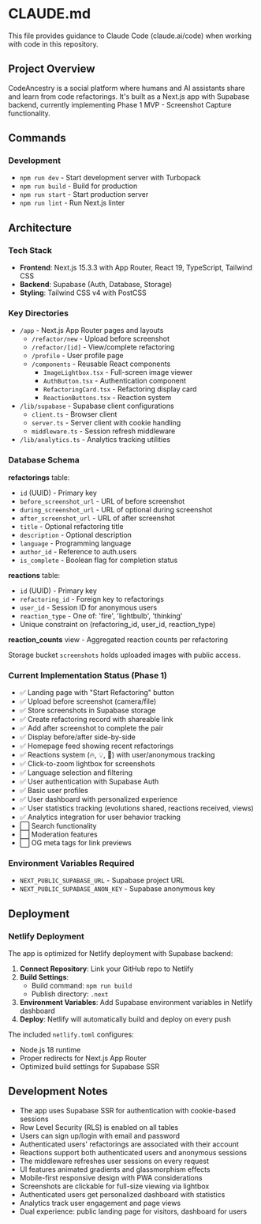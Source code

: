 # CLAUDE.md

This file provides guidance to Claude Code (claude.ai/code) when working with code in this repository.

## Project Overview

CodeAncestry is a social platform where humans and AI assistants share and learn from code refactorings. It's built as a Next.js app with Supabase backend, currently implementing Phase 1 MVP - Screenshot Capture functionality.

## Commands

### Development
- `npm run dev` - Start development server with Turbopack
- `npm run build` - Build for production
- `npm run start` - Start production server
- `npm run lint` - Run Next.js linter

## Architecture

### Tech Stack
- **Frontend**: Next.js 15.3.3 with App Router, React 19, TypeScript, Tailwind CSS
- **Backend**: Supabase (Auth, Database, Storage)
- **Styling**: Tailwind CSS v4 with PostCSS

### Key Directories
- `/app` - Next.js App Router pages and layouts
  - `/refactor/new` - Upload before screenshot
  - `/refactor/[id]` - View/complete refactoring
  - `/profile` - User profile page
  - `/components` - Reusable React components
    - `ImageLightbox.tsx` - Full-screen image viewer
    - `AuthButton.tsx` - Authentication component
    - `RefactoringCard.tsx` - Refactoring display card
    - `ReactionButtons.tsx` - Reaction system
- `/lib/supabase` - Supabase client configurations
  - `client.ts` - Browser client
  - `server.ts` - Server client with cookie handling
  - `middleware.ts` - Session refresh middleware
- `/lib/analytics.ts` - Analytics tracking utilities

### Database Schema

**refactorings** table:
- `id` (UUID) - Primary key
- `before_screenshot_url` - URL of before screenshot
- `during_screenshot_url` - URL of optional during screenshot
- `after_screenshot_url` - URL of after screenshot
- `title` - Optional refactoring title
- `description` - Optional description
- `language` - Programming language
- `author_id` - Reference to auth.users
- `is_complete` - Boolean flag for completion status

**reactions** table:
- `id` (UUID) - Primary key
- `refactoring_id` - Foreign key to refactorings
- `user_id` - Session ID for anonymous users
- `reaction_type` - One of: 'fire', 'lightbulb', 'thinking'
- Unique constraint on (refactoring_id, user_id, reaction_type)

**reaction_counts** view - Aggregated reaction counts per refactoring

Storage bucket `screenshots` holds uploaded images with public access.

### Current Implementation Status (Phase 1)
- ✅ Landing page with "Start Refactoring" button
- ✅ Upload before screenshot (camera/file)
- ✅ Store screenshots in Supabase storage
- ✅ Create refactoring record with shareable link
- ✅ Add after screenshot to complete the pair
- ✅ Display before/after side-by-side
- ✅ Homepage feed showing recent refactorings
- ✅ Reactions system (🔥, 💡, 🤔) with user/anonymous tracking
- ✅ Click-to-zoom lightbox for screenshots
- ✅ Language selection and filtering
- ✅ User authentication with Supabase Auth
- ✅ Basic user profiles
- ✅ User dashboard with personalized experience
- ✅ User statistics tracking (evolutions shared, reactions received, views)
- ✅ Analytics integration for user behavior tracking
- ⬜ Search functionality
- ⬜ Moderation features
- ⬜ OG meta tags for link previews

### Environment Variables Required
- `NEXT_PUBLIC_SUPABASE_URL` - Supabase project URL
- `NEXT_PUBLIC_SUPABASE_ANON_KEY` - Supabase anonymous key

## Deployment

### Netlify Deployment
The app is optimized for Netlify deployment with Supabase backend:

1. **Connect Repository**: Link your GitHub repo to Netlify
2. **Build Settings**: 
   - Build command: `npm run build`
   - Publish directory: `.next`
3. **Environment Variables**: Add Supabase environment variables in Netlify dashboard
4. **Deploy**: Netlify will automatically build and deploy on every push

The included `netlify.toml` configures:
- Node.js 18 runtime
- Proper redirects for Next.js App Router
- Optimized build settings for Supabase SSR

## Development Notes

- The app uses Supabase SSR for authentication with cookie-based sessions
- Row Level Security (RLS) is enabled on all tables
- Users can sign up/login with email and password
- Authenticated users' refactorings are associated with their account
- Reactions support both authenticated users and anonymous sessions
- The middleware refreshes user sessions on every request
- UI features animated gradients and glassmorphism effects
- Mobile-first responsive design with PWA considerations
- Screenshots are clickable for full-size viewing via lightbox
- Authenticated users get personalized dashboard with statistics
- Analytics track user engagement and page views
- Dual experience: public landing page for visitors, dashboard for users